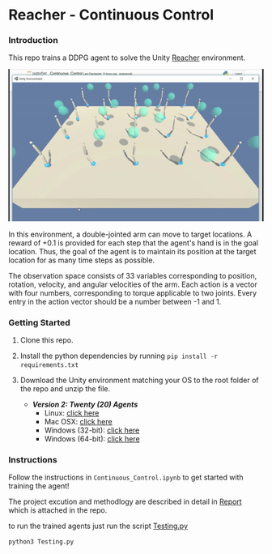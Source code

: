 [//]: # (Image References)

[image1]: Reaherdemogif.gif "Trained Agent"

# Reacher - Continuous Control

### Introduction

This repo trains a DDPG agent to solve the Unity [Reacher](https://github.com/Unity-Technologies/ml-agents/blob/master/docs/Learning-Environment-Examples.md#reacher) environment.

[![Trained Agent][image1]](https://www.youtube.com/watch?v=KEl6X9LpoA0)

In this environment, a double-jointed arm can move to target locations. A reward of +0.1 is provided for each step that the agent's hand is in the goal location. Thus, the goal of the agent is to maintain its position at the target location for as many time steps as possible.

The observation space consists of 33 variables corresponding to position, rotation, velocity, and angular velocities of the arm. Each action is a vector with four numbers, corresponding to torque applicable to two joints. Every entry in the action vector should be a number between -1 and 1.

### Getting Started

1. Clone this repo.
2. Install the python dependencies by running `pip install -r requirements.txt`
3. Download the Unity environment matching your OS to the root folder of the repo and unzip the file.

    - **_Version 2: Twenty (20) Agents_**
        - Linux: [click here](https://s3-us-west-1.amazonaws.com/udacity-drlnd/P2/Reacher/Reacher_Linux.zip)
        - Mac OSX: [click here](https://s3-us-west-1.amazonaws.com/udacity-drlnd/P2/Reacher/Reacher.app.zip)
        - Windows (32-bit): [click here](https://s3-us-west-1.amazonaws.com/udacity-drlnd/P2/Reacher/Reacher_Windows_x86.zip)
        - Windows (64-bit): [click here](https://s3-us-west-1.amazonaws.com/udacity-drlnd/P2/Reacher/Reacher_Windows_x86_64.zip)

### Instructions

Follow the instructions in  `Continuous_Control.ipynb` to get started with training the agent!

The project excution and methodlogy are described in detail in <a href="Report.md">Report</a> which is attached in the repo.

to run the trained agents just run the script <a href = "Testing.py"> Testing.py </a>
```
python3 Testing.py
```